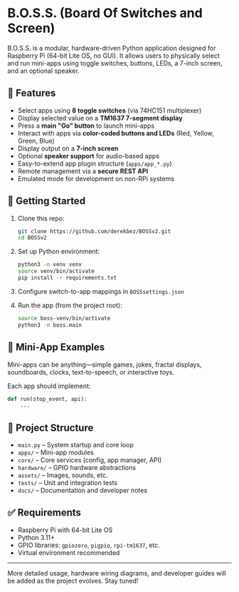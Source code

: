 # B.O.S.S. (Board Of Switches and Screen)

B.O.S.S. is a modular, hardware-driven Python application designed for Raspberry Pi (64-bit Lite OS, no GUI). It allows users to physically select and run mini-apps using toggle switches, buttons, LEDs, a 7-inch screen, and an optional speaker.

## 🔧 Features

- Select apps using **8 toggle switches** (via 74HC151 multiplexer)
- Display selected value on a **TM1637 7-segment display**
- Press a **main "Go" button** to launch mini-apps
- Interact with apps via **color-coded buttons and LEDs** (Red, Yellow, Green, Blue)
- Display output on a **7-inch screen**
- Optional **speaker support** for audio-based apps
- Easy-to-extend app plugin structure (`apps/app_*.py`)
- Remote management via a **secure REST API**
- Emulated mode for development on non-RPi systems

## 🚀 Getting Started

1. Clone this repo:
   ```bash
   git clone https://github.com/derekbez/BOSSv2.git
   cd BOSSv2
   ```

2. Set up Python environment:
   ```bash
   python3 -m venv venv
   source venv/bin/activate
   pip install -r requirements.txt
   ```

3. Configure switch-to-app mappings in `BOSSsettings.json`

4. Run the app (from the project root):
   ```bash
   source boss-venv/bin/activate
   python3 -m boss.main
   ```

## 🧩 Mini-App Examples

Mini-apps can be anything—simple games, jokes, fractal displays, soundboards, clocks, text-to-speech, or interactive toys.

Each app should implement:
```python
def run(stop_event, api):
    ...
```

## 📁 Project Structure

- `main.py` – System startup and core loop
- `apps/` – Mini-app modules
- `core/` – Core services (config, app manager, API)
- `hardware/` – GPIO hardware abstractions
- `assets/` – Images, sounds, etc.
- `tests/` – Unit and integration tests
- `docs/` – Documentation and developer notes

## ✅ Requirements

- Raspberry Pi with 64-bit Lite OS
- Python 3.11+
- GPIO libraries: `gpiozero`, `pigpio`, `rpi-tm1637`, etc.
- Virtual environment recommended

---

More detailed usage, hardware wiring diagrams, and developer guides will be added as the project evolves. Stay tuned!
